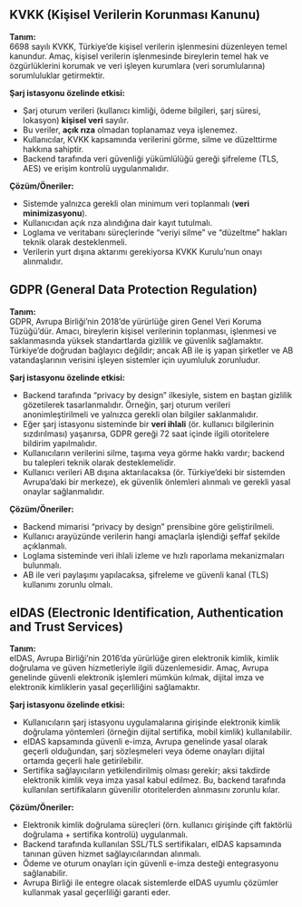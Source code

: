 ## KVKK (Kişisel Verilerin Korunması Kanunu)

**Tanım:**  
6698 sayılı KVKK, Türkiye’de kişisel verilerin işlenmesini düzenleyen temel kanundur. Amaç, kişisel verilerin işlenmesinde bireylerin temel hak ve özgürlüklerini korumak ve veri işleyen kurumlara (veri sorumlularına) sorumluluklar getirmektir.  

**Şarj istasyonu özelinde etkisi:**  
- Şarj oturum verileri (kullanıcı kimliği, ödeme bilgileri, şarj süresi, lokasyon) **kişisel veri** sayılır.  
- Bu veriler, **açık rıza** olmadan toplanamaz veya işlenemez.  
- Kullanıcılar, KVKK kapsamında verilerini görme, silme ve düzelttirme hakkına sahiptir.  
- Backend tarafında veri güvenliği yükümlülüğü gereği şifreleme (TLS, AES) ve erişim kontrolü uygulanmalıdır.  

**Çözüm/Öneriler:**  
- Sistemde yalnızca gerekli olan minimum veri toplanmalı (**veri minimizasyonu**).  
- Kullanıcıdan açık rıza alındığına dair kayıt tutulmalı.  
- Loglama ve veritabanı süreçlerinde “veriyi silme” ve “düzeltme” hakları teknik olarak desteklenmeli.  
- Verilerin yurt dışına aktarımı gerekiyorsa KVKK Kurulu’nun onayı alınmalıdır.  

## GDPR (General Data Protection Regulation)

**Tanım:**  
GDPR, Avrupa Birliği’nin 2018’de yürürlüğe giren Genel Veri Koruma Tüzüğü’dür. Amacı, bireylerin kişisel verilerinin toplanması, işlenmesi ve saklanmasında yüksek standartlarda gizlilik ve güvenlik sağlamaktır. Türkiye’de doğrudan bağlayıcı değildir; ancak AB ile iş yapan şirketler ve AB vatandaşlarının verisini işleyen sistemler için uyumluluk zorunludur.  

**Şarj istasyonu özelinde etkisi:**  
- Backend tarafında “privacy by design” ilkesiyle, sistem en baştan gizlilik gözetilerek tasarlanmalıdır. Örneğin, şarj oturum verileri anonimleştirilmeli ve yalnızca gerekli olan bilgiler saklanmalıdır.  
- Eğer şarj istasyonu sisteminde bir **veri ihlali** (ör. kullanıcı bilgilerinin sızdırılması) yaşanırsa, GDPR gereği 72 saat içinde ilgili otoritelere bildirim yapılmalıdır.  
- Kullanıcıların verilerini silme, taşıma veya görme hakkı vardır; backend bu talepleri teknik olarak desteklemelidir.  
- Kullanıcı verileri AB dışına aktarılacaksa (ör. Türkiye’deki bir sistemden Avrupa’daki bir merkeze), ek güvenlik önlemleri alınmalı ve gerekli yasal onaylar sağlanmalıdır.  

**Çözüm/Öneriler:**  
- Backend mimarisi “privacy by design” prensibine göre geliştirilmeli.  
- Kullanıcı arayüzünde verilerin hangi amaçlarla işlendiği şeffaf şekilde açıklanmalı.  
- Loglama sisteminde veri ihlali izleme ve hızlı raporlama mekanizmaları bulunmalı.  
- AB ile veri paylaşımı yapılacaksa, şifreleme ve güvenli kanal (TLS) kullanımı zorunlu olmalı.  

## eIDAS (Electronic Identification, Authentication and Trust Services)

**Tanım:**  
eIDAS, Avrupa Birliği’nin 2016’da yürürlüğe giren elektronik kimlik, kimlik doğrulama ve güven hizmetleriyle ilgili düzenlemesidir. Amaç, Avrupa genelinde güvenli elektronik işlemleri mümkün kılmak, dijital imza ve elektronik kimliklerin yasal geçerliliğini sağlamaktır.  

**Şarj istasyonu özelinde etkisi:**  
- Kullanıcıların şarj istasyonu uygulamalarına girişinde elektronik kimlik doğrulama yöntemleri (örneğin dijital sertifika, mobil kimlik) kullanılabilir.  
- eIDAS kapsamında güvenli e-imza, Avrupa genelinde yasal olarak geçerli olduğundan, şarj sözleşmeleri veya ödeme onayları dijital ortamda geçerli hale getirilebilir.  
- Sertifika sağlayıcıların yetkilendirilmiş olması gerekir; aksi takdirde elektronik kimlik veya imza yasal kabul edilmez. Bu, backend tarafında kullanılan sertifikaların güvenilir otoritelerden alınmasını zorunlu kılar.  

**Çözüm/Öneriler:**  
- Elektronik kimlik doğrulama süreçleri (örn. kullanıcı girişinde çift faktörlü doğrulama + sertifika kontrolü) uygulanmalı.  
- Backend tarafında kullanılan SSL/TLS sertifikaları, eIDAS kapsamında tanınan güven hizmet sağlayıcılarından alınmalı.  
- Ödeme ve oturum onayları için güvenli e-imza desteği entegrasyonu sağlanabilir.  
- Avrupa Birliği ile entegre olacak sistemlerde eIDAS uyumlu çözümler kullanmak yasal geçerliliği garanti eder.  

